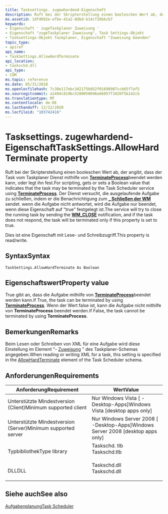 ```yaml
---
title: Tasksettings. zugewhardend-Eigenschaft
description: Ruft bei der Skripterstellung einen booleschen Wert ab, der angibt, dass der Task vom Taskplaner Dienst mithilfe von TerminateProcess beendet werden kann, oder legt ihn fest.
ms.assetid: 1dfd692e-efbe-41a2-8dbd-b14cf26bbcb7
keywords:
- Eigenschaft ' zugeTaskplaner Zuweisung '
- Eigenschaft "zugeTaskplaner Zuweisung", Task Settings-Objekt
- Tasksettings-Objekt Taskplaner, Eigenschaft "Zuweisung beenden"
topic_type:
- apiref
api_name:
- TaskSettings.AllowHardTerminate
api_location:
- taskschd.dll
api_type:
- COM
ms.topic: reference
ms.date: 05/31/2018
ms.openlocfilehash: 7c38e117ebc3d2175b952f01698987ccb65f7af5
ms.sourcegitcommit: a1494c819bc5200050696e66057f1020f5b142cb
ms.translationtype: MT
ms.contentlocale: de-DE
ms.lasthandoff: 12/12/2020
ms.locfileid: "103742416"
---
```

# <a name="tasksettingsallowhardterminate-property"></a><span data-ttu-id="8f008-106">Tasksettings. zugewhardend-Eigenschaft</span><span class="sxs-lookup"><span data-stu-id="8f008-106">TaskSettings.AllowHardTerminate property</span></span>

<span data-ttu-id="8f008-107">Ruft bei der Skripterstellung einen booleschen Wert ab, der angibt, dass der Task vom Taskplaner Dienst mithilfe von [**TerminateProcess**](/windows/desktop/api/processthreadsapi/nf-processthreadsapi-terminateprocess)beendet werden kann, oder legt ihn fest.</span><span class="sxs-lookup"><span data-stu-id="8f008-107">For scripting, gets or sets a Boolean value that indicates that the task may be terminated by the Task Scheduler service using [**TerminateProcess**](/windows/desktop/api/processthreadsapi/nf-processthreadsapi-terminateprocess).</span></span> <span data-ttu-id="8f008-108">Der Dienst versucht, die ausgelaufende Aufgabe zu schließen, indem er die Benachrichtigung zum [**\_ Schließen der WM**](../winmsg/wm-close.md) sendet. wenn die Aufgabe nicht antwortet, wird die Aufgabe nur beendet, wenn diese Eigenschaft auf "true" festgelegt ist.</span><span class="sxs-lookup"><span data-stu-id="8f008-108">The service will try to close the running task by sending the [**WM\_CLOSE**](../winmsg/wm-close.md) notification, and if the task does not respond, the task will be terminated only if this property is set to true.</span></span>

<span data-ttu-id="8f008-109">Dies ist eine Eigenschaft mit Lese- und Schreibzugriff.</span><span class="sxs-lookup"><span data-stu-id="8f008-109">This property is read/write.</span></span>

## <a name="syntax"></a><span data-ttu-id="8f008-110">Syntax</span><span class="sxs-lookup"><span data-stu-id="8f008-110">Syntax</span></span>


```VB
TaskSettings.AllowHardTerminate As Boolean
```



## <a name="property-value"></a><span data-ttu-id="8f008-111">Eigenschaftswert</span><span class="sxs-lookup"><span data-stu-id="8f008-111">Property value</span></span>

<span data-ttu-id="8f008-112">True gibt an, dass die Aufgabe mithilfe von [**TerminateProcess**](/windows/desktop/api/processthreadsapi/nf-processthreadsapi-terminateprocess)beendet werden kann.</span><span class="sxs-lookup"><span data-stu-id="8f008-112">If True, the task can be terminated by using [**TerminateProcess**](/windows/desktop/api/processthreadsapi/nf-processthreadsapi-terminateprocess).</span></span> <span data-ttu-id="8f008-113">Wenn der Wert false ist, kann die Aufgabe nicht mithilfe von **TerminateProcess** beendet werden.</span><span class="sxs-lookup"><span data-stu-id="8f008-113">If False, the task cannot be terminated by using **TerminateProcess**.</span></span>

## <a name="remarks"></a><span data-ttu-id="8f008-114">Bemerkungen</span><span class="sxs-lookup"><span data-stu-id="8f008-114">Remarks</span></span>

<span data-ttu-id="8f008-115">Beim Lesen oder Schreiben von XML für eine Aufgabe wird diese Einstellung im Element "- [Zuweisung](taskschedulerschema-allowhardterminate-settingstype-element.md) " des Taskplaner-Schemas angegeben.</span><span class="sxs-lookup"><span data-stu-id="8f008-115">When reading or writing XML for a task, this setting is specified in the [AllowHardTerminate](taskschedulerschema-allowhardterminate-settingstype-element.md) element of the Task Scheduler schema.</span></span>

## <a name="requirements"></a><span data-ttu-id="8f008-116">Anforderungen</span><span class="sxs-lookup"><span data-stu-id="8f008-116">Requirements</span></span>



| <span data-ttu-id="8f008-117">Anforderung</span><span class="sxs-lookup"><span data-stu-id="8f008-117">Requirement</span></span> | <span data-ttu-id="8f008-118">Wert</span><span class="sxs-lookup"><span data-stu-id="8f008-118">Value</span></span> |
|-------------------------------------|-----------------------------------------------------------------------------------------|
| <span data-ttu-id="8f008-119">Unterstützte Mindestversion (Client)</span><span class="sxs-lookup"><span data-stu-id="8f008-119">Minimum supported client</span></span><br/> | <span data-ttu-id="8f008-120">Nur Windows Vista \[ -Desktop-Apps\]</span><span class="sxs-lookup"><span data-stu-id="8f008-120">Windows Vista \[desktop apps only\]</span></span><br/>                                          |
| <span data-ttu-id="8f008-121">Unterstützte Mindestversion (Server)</span><span class="sxs-lookup"><span data-stu-id="8f008-121">Minimum supported server</span></span><br/> | <span data-ttu-id="8f008-122">Nur Windows Server 2008 \[ -Desktop-Apps\]</span><span class="sxs-lookup"><span data-stu-id="8f008-122">Windows Server 2008 \[desktop apps only\]</span></span><br/>                                    |
| <span data-ttu-id="8f008-123">Typbibliothek</span><span class="sxs-lookup"><span data-stu-id="8f008-123">Type library</span></span><br/>             | <dl> <span data-ttu-id="8f008-124"><dt>Taskschd. tlb</dt></span><span class="sxs-lookup"><span data-stu-id="8f008-124"><dt>Taskschd.tlb</dt></span></span> </dl> |
| <span data-ttu-id="8f008-125">DLL</span><span class="sxs-lookup"><span data-stu-id="8f008-125">DLL</span></span><br/>                      | <dl> <span data-ttu-id="8f008-126"><dt>Taskschd.dll</dt></span><span class="sxs-lookup"><span data-stu-id="8f008-126"><dt>Taskschd.dll</dt></span></span> </dl> |



## <a name="see-also"></a><span data-ttu-id="8f008-127">Siehe auch</span><span class="sxs-lookup"><span data-stu-id="8f008-127">See also</span></span>

<dl> <dt>

[<span data-ttu-id="8f008-128">Aufgabenplanung</span><span class="sxs-lookup"><span data-stu-id="8f008-128">Task Scheduler</span></span>](task-scheduler-start-page.md)
</dt> </dl>

 

